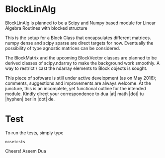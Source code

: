 # BlockLinAlg
BlockLinAlg is planned to be a Scipy and Numpy based module for Linear Algebra Routines with blocked structure

This is the setup for a Block Class that encapsulates different matrices. numpy dense and scipy sparse are direct targets for now. Eventually the possibility of type agnostic matrices can be considered. 

The BlockMatrix and the upcoming BlockVector classes are planned to be derived classes of scipy.ndarray to make the background work smoothly. A way to restrict / cast the ndarray elements to Block objects is sought.

This piece of software is still under active development (as on May 2016); comments, suggestions and improvements are always welcome. At the juncture, this is an incomplete, yet functional outline for the intended module. Kindly direct your correspondence to  dua |at| math |dot| tu |hyphen| berlin |dot| de.

# Test

To run the tests, simply type
```
nosetests
```

Cheers!
Aseem Dua

